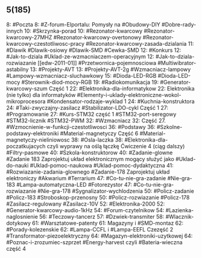 
## 5(185)

8: #Poczta 
	8: #Z-forum-Elportalu: Pomysły na #Obudowy-DIY #Dobre-rady-innych
10: #Skrzynka-porad 
	10: #Rezonator-kwarcowy #Rezonator-kwarcowy-27MHZ #Rezonator-kwarcowy-overtonowy #Rezonator-kwarcowy-czestotliwosc-pracy #Rezonator-kwarcowy-zasada-dzialania
	11: #Dlawik  #Dlawik-osiowy #Dlawik-SMD #Cewka-SMD
12: #Konkurs 
	12: #Jak-to-dziala #Uklad-ze-wzmacniaczem-operacyjnym 
	12: #Jak-to-dziala-rozwiazanie [[edw-2011-01]] #Przetwornica-pojemnosciowa #Multiwibrator-astabilny 
13: #Projekty-AVT 
	13: #Projekty-AVT-2g #Wzmacniacz-lampowy #Lampowy-wzmacniacz-sluchawkowy
	15: #Dioda-LED-RGB #Dioda-LED-mocy  #Sterownik-diod-mocy-RGB
19: #Radiokomunikacja 
	19: #Generator-kwarcowy-szum Część 1
22: #Elektronika-dla-informatykow 
	22: Elektronika (nie tylko) dla informatyków #Elementy-i-uklady-elektroniczne-wokol-mikroprocesora #Kondensator-rodzaje-wyklad 1
24: #Kuchnia-konstruktora 
	24: #Taki-zwyczajny-zasilacz #Stabilizator-LDO-cykl Część 1
27: #Programowanie 
	27: #Kurs-STM32 część 1 #STM32-port-seregowy #STM32-licznik #STM32-PWM
32: #Wzmacniacz
	32: Część 27. #Wzmocnienie-w-funkcji-czestotliwosci 
36: #Podstawy 
	36: #Szkolne-podstawy-elektroniki #Material-magnetyczy Część 6 #Material-magnetyczy-nieliniowosc
38: #Osla-laczka 
	38: #Elektronika-dla-poczatkujacych czyli wyprawy na oślą łączkę Ćwiczenie 4 (ciąg dalszy) #Filtry-pasmowe
40: #Szkola-konstruktorow 
	40: #Zadanie-glowne #Zadanie 183 Zaprojektuj układ elektronicznym mogący służyć jako #Uklad-do-nauki #Uklad-pomoc-naukowa #Uklad-pomoc-dydaktyczna
	41: #Rozwiazanie-zadania-glownego #Zadanie-178 Zaprojektuj układ elektroniczy #Akwarium #Terrarium 
	47: #Co-tu-nie-gra-zadanie #Nie-gra-183 #Lampa-automatyczna-LED #Fotorezystor
	47: #Co-tu-nie-gra-rozwiazanie #Nie-gra-178 #Sygnalizator-wychlodzenia 
	50: #Policz-zadanie #Policz-183 #Stroboskop-przenosny
	50: #Policz-rozwiazanie #Policz-178 #Zasilacz-regulowany #Zasilacz-10V 
52: #Elektronika-2000 
	52: #Generator-kwarcowy-audio-1kHz
54: #Forum-czytelnikow 
	54: #Lazienka-naglosnienie
	56: #Teczowy-tancerz
	57: #Dzwiek-transmiter 
	58: #Wlacznik-dotykowy
61: #Warsztatowe-patenty 
	61: Magazyny i #SMD-montaz
62: #Porady-kolezenskie 
	62: #Lampa-CCFL  i #Lampa-EEFL  Czezęść 2 #Transformator-piezoelektryczny
64: #Magazyn-elektroniki-uzytkowej 
	64: #Poznac-i-zrozumiec-szprzet #Energy-harvest czyli #Bateria-wieczna część 4

	
	

